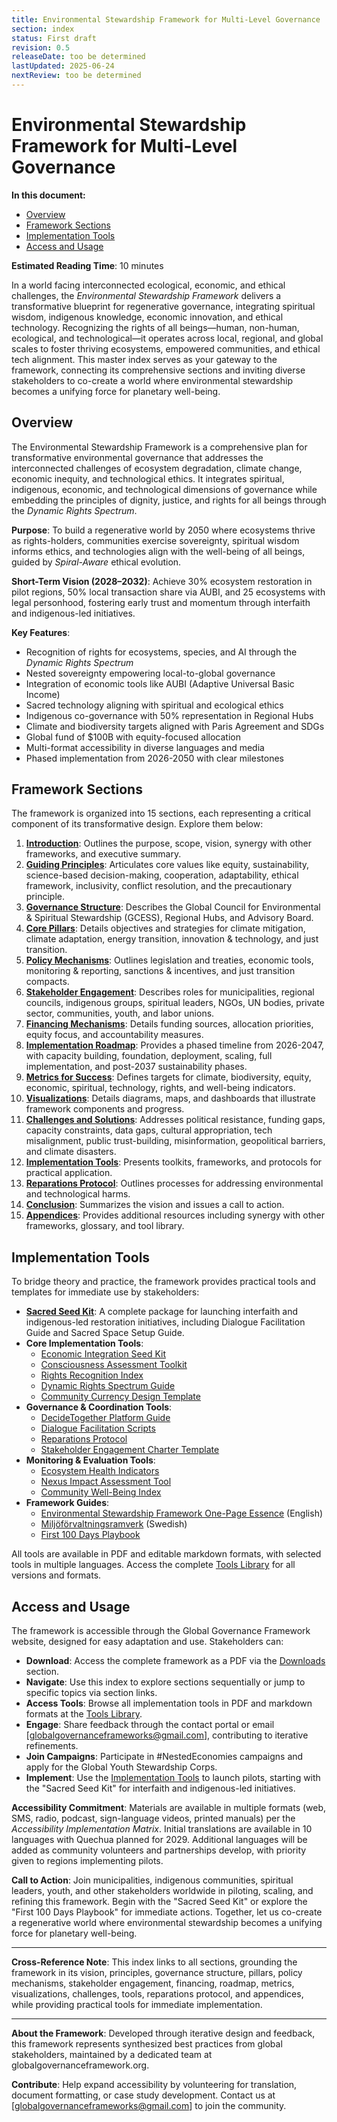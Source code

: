 ```yaml
---
title: Environmental Stewardship Framework for Multi-Level Governance
section: index
status: First draft
revision: 0.5
releaseDate: too be determined
lastUpdated: 2025-06-24
nextReview: too be determined
---
```


# Environmental Stewardship Framework for Multi-Level Governance

**In this document:**
- [Overview](#overview)
- [Framework Sections](#framework-sections)
- [Implementation Tools](#implementation-tools)
- [Access and Usage](#access-and-usage)

**Estimated Reading Time**: 10 minutes

In a world facing interconnected ecological, economic, and ethical challenges, the *Environmental Stewardship Framework* delivers a transformative blueprint for regenerative governance, integrating spiritual wisdom, indigenous knowledge, economic innovation, and ethical technology. Recognizing the rights of all beings—human, non-human, ecological, and technological—it operates across local, regional, and global scales to foster thriving ecosystems, empowered communities, and ethical tech alignment. This master index serves as your gateway to the framework, connecting its comprehensive sections and inviting diverse stakeholders to co-create a world where environmental stewardship becomes a unifying force for planetary well-being.

## <a id="overview"></a>Overview

The Environmental Stewardship Framework is a comprehensive plan for transformative environmental governance that addresses the interconnected challenges of ecosystem degradation, climate change, economic inequity, and technological ethics. It integrates spiritual, indigenous, economic, and technological dimensions of governance while embedding the principles of dignity, justice, and rights for all beings through the *Dynamic Rights Spectrum*.

**Purpose**: To build a regenerative world by 2050 where ecosystems thrive as rights-holders, communities exercise sovereignty, spiritual wisdom informs ethics, and technologies align with the well-being of all beings, guided by *Spiral-Aware* ethical evolution.

**Short-Term Vision (2028–2032)**: Achieve 30% ecosystem restoration in pilot regions, 50% local transaction share via AUBI, and 25 ecosystems with legal personhood, fostering early trust and momentum through interfaith and indigenous-led initiatives.

**Key Features**:
- Recognition of rights for ecosystems, species, and AI through the *Dynamic Rights Spectrum*
- Nested sovereignty empowering local-to-global governance
- Integration of economic tools like AUBI (Adaptive Universal Basic Income)
- Sacred technology aligning with spiritual and ecological ethics
- Indigenous co-governance with 50% representation in Regional Hubs
- Climate and biodiversity targets aligned with Paris Agreement and SDGs
- Global fund of $100B with equity-focused allocation
- Multi-format accessibility in diverse languages and media
- Phased implementation from 2026-2050 with clear milestones

## <a id="framework-sections"></a>Framework Sections

The framework is organized into 15 sections, each representing a critical component of its transformative design. Explore them below:

1. **[Introduction](/frameworks/environmental-stewardship#introduction)**: Outlines the purpose, scope, vision, synergy with other frameworks, and executive summary.
2. **[Guiding Principles](/frameworks/environmental-stewardship#guiding-principles)**: Articulates core values like equity, sustainability, science-based decision-making, cooperation, adaptability, ethical framework, inclusivity, conflict resolution, and the precautionary principle.
3. **[Governance Structure](/frameworks/environmental-stewardship#governance-structure)**: Describes the Global Council for Environmental & Spiritual Stewardship (GCESS), Regional Hubs, and Advisory Board.
4. **[Core Pillars](/frameworks/environmental-stewardship#core-pillars)**: Details objectives and strategies for climate mitigation, climate adaptation, energy transition, innovation & technology, and just transition.
5. **[Policy Mechanisms](/frameworks/environmental-stewardship#policy-mechanisms)**: Outlines legislation and treaties, economic tools, monitoring & reporting, sanctions & incentives, and just transition compacts.
6. **[Stakeholder Engagement](/frameworks/environmental-stewardship#stakeholder-engagement)**: Describes roles for municipalities, regional councils, indigenous groups, spiritual leaders, NGOs, UN bodies, private sector, communities, youth, and labor unions.
7. **[Financing Mechanisms](/frameworks/environmental-stewardship#financing-mechanisms)**: Details funding sources, allocation priorities, equity focus, and accountability measures.
8. **[Implementation Roadmap](/frameworks/environmental-stewardship#implementation-roadmap)**: Provides a phased timeline from 2026-2047, with capacity building, foundation, deployment, scaling, full implementation, and post-2037 sustainability phases.
9. **[Metrics for Success](/frameworks/environmental-stewardship#metrics-for-success)**: Defines targets for climate, biodiversity, equity, economic, spiritual, technology, rights, and well-being indicators.
10. **[Visualizations](/frameworks/environmental-stewardship#visualizations)**: Details diagrams, maps, and dashboards that illustrate framework components and progress.
11. **[Challenges and Solutions](/frameworks/environmental-stewardship#challenges-solutions)**: Addresses political resistance, funding gaps, capacity constraints, data gaps, cultural appropriation, tech misalignment, public trust-building, misinformation, geopolitical barriers, and climate disasters.
12. **[Implementation Tools](/frameworks/environmental-stewardship#implementation-tools)**: Presents toolkits, frameworks, and protocols for practical application.
13. **[Reparations Protocol](/frameworks/environmental-stewardship#reparations-protocol)**: Outlines processes for addressing environmental and technological harms.
14. **[Conclusion](/frameworks/environmental-stewardship#conclusion)**: Summarizes the vision and issues a call to action.
15. **[Appendices](/frameworks/environmental-stewardship#appendices)**: Provides additional resources including synergy with other frameworks, glossary, and tool library.

## <a id="implementation-tools"></a>Implementation Tools

To bridge theory and practice, the framework provides practical tools and templates for immediate use by stakeholders:

- **[Sacred Seed Kit](/frameworks/tools/spiritual/sacred-seed-kit-en.zip)**: A complete package for launching interfaith and indigenous-led restoration initiatives, including Dialogue Facilitation Guide and Sacred Space Setup Guide.
- **Core Implementation Tools**:
  - [Economic Integration Seed Kit](/frameworks/tools/economic-integration/seed-kit-en.zip)
  - [Consciousness Assessment Toolkit](/frameworks/tools/global-ethics-and-human-rights/consciousness-assessment-toolkit-en.pdf)
  - [Rights Recognition Index](/frameworks/tools/global-ethics-and-human-rights/rights-recognition-starter-kit-en.pdf)
  - [Dynamic Rights Spectrum Guide](/frameworks/tools/environmental-stewardship/dynamic-rights-spectrum-guide-en.pdf)
  - [Community Currency Design Template](/frameworks/tools/economic-integration/currency-design-template-en.pdf)
- **Governance & Coordination Tools**:
  - [DecideTogether Platform Guide](/frameworks/tools/governance/decidetogether-platform-guide-en.pdf)
  - [Dialogue Facilitation Scripts](/frameworks/tools/religious-and-spiritual-dialogue/dialogue-facilitation-scripts-en.pdf)
  - [Reparations Protocol](/frameworks/tools/environmental-stewardship/reparations-protocol-en.pdf)
  - [Stakeholder Engagement Charter Template](/frameworks/tools/governance/stakeholder-engagement-charter-en.pdf)
- **Monitoring & Evaluation Tools**:
  - [Ecosystem Health Indicators](/frameworks/tools/environmental-stewardship/ecosystem-health-indicators-en.pdf)
  - [Nexus Impact Assessment Tool](/frameworks/tools/environmental-stewardship/nexus-impact-assessment-tool-en.pdf)
  - [Community Well-Being Index](/frameworks/tools/governance/community-well-being-index-en.pdf)
- **Framework Guides**:
  - [Environmental Stewardship Framework One-Page Essence](/frameworks/tools/environmental-stewardship/one-page-essence-en.pdf) (English)
  - [Miljöförvaltningsramverk](/frameworks/tools/environmental-stewardship/one-page-essence-sv.pdf) (Swedish)
  - [First 100 Days Playbook](/frameworks/tools/environmental-stewardship/first-100-days-playbook-en.pdf)

All tools are available in PDF and editable markdown formats, with selected tools in multiple languages. Access the complete [Tools Library](/frameworks/tools) for all versions and formats.

## <a id="access-and-usage"></a>Access and Usage

The framework is accessible through the Global Governance Framework website, designed for easy adaptation and use. Stakeholders can:

- **Download**: Access the complete framework as a PDF via the [Downloads](/downloads) section.
- **Navigate**: Use this index to explore sections sequentially or jump to specific topics via section links.
- **Access Tools**: Browse all implementation tools in PDF and markdown formats at the [Tools Library](/frameworks/tools/environmental-stewardship).
- **Engage**: Share feedback through the contact portal or email [globalgovernanceframeworks@gmail.com], contributing to iterative refinements.
- **Join Campaigns**: Participate in #NestedEconomies campaigns and apply for the Global Youth Stewardship Corps.
- **Implement**: Use the [Implementation Tools](#implementation-tools) to launch pilots, starting with the "Sacred Seed Kit" for interfaith and indigenous-led initiatives.

**Accessibility Commitment**: Materials are available in multiple formats (web, SMS, radio, podcast, sign-language videos, printed manuals) per the *Accessibility Implementation Matrix*. Initial translations are available in 10 languages with Quechua planned for 2029. Additional languages will be added as community volunteers and partnerships develop, with priority given to regions implementing pilots.

**Call to Action**: Join municipalities, indigenous communities, spiritual leaders, youth, and other stakeholders worldwide in piloting, scaling, and refining this framework. Begin with the "Sacred Seed Kit" or explore the "First 100 Days Playbook" for immediate actions. Together, let us co-create a regenerative world where environmental stewardship becomes a unifying force for planetary well-being.

---

**Cross-Reference Note**: This index links to all sections, grounding the framework in its vision, principles, governance structure, pillars, policy mechanisms, stakeholder engagement, financing, roadmap, metrics, visualizations, challenges, tools, reparations protocol, and appendices, while providing practical tools for immediate implementation.

---

**About the Framework**: Developed through iterative design and feedback, this framework represents synthesized best practices from global stakeholders, maintained by a dedicated team at globalgovernanceframework.org.

**Contribute**: Help expand accessibility by volunteering for translation, document formatting, or case study development. Contact us at [globalgovernanceframeworks@gmail.com] to join the community.
